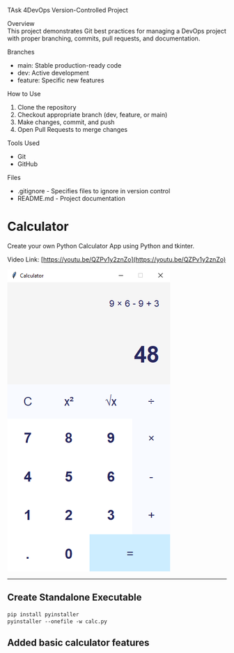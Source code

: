 


TAsk 4DevOps Version-Controlled Project

Overview  
This project demonstrates Git best practices for managing a DevOps project with proper branching, commits, pull requests, and documentation.

Branches  
- main: Stable production-ready code  
- dev: Active development  
- feature: Specific new features  

How to Use  
1. Clone the repository  
2. Checkout appropriate branch (dev, feature, or main)  
3. Make changes, commit, and push  
4. Open Pull Requests to merge changes  

Tools Used  
- Git  
- GitHub  

Files  
- .gitignore - Specifies files to ignore in version control  
- README.md - Project documentation  





































# Calculator
Create your own Python Calculator App using Python and tkinter.

Video Link: [https://youtu.be/QZPv1y2znZo](https://youtu.be/QZPv1y2znZo)

![Calculator App](calculator.png)

---

## Create Standalone Executable

```shell
pip install pyinstaller
pyinstaller --onefile -w calc.py
```
## Added basic calculator features

